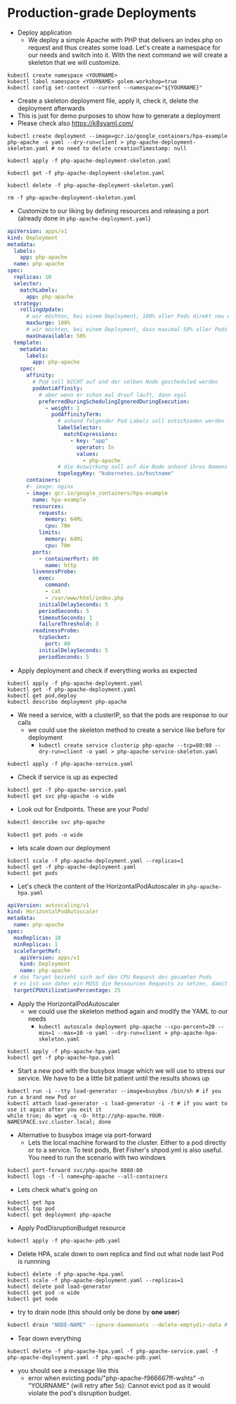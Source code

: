 # Production-grade Deployments

* Deploy application
  * We deploy a simple Apache with PHP that delivers an index.php on request and thus creates some load. Let's create a namespace for our needs and switch into it. With the next command we will create a skeleton that we will customize.

```shell
kubectl create namespace <YOURNAME>
kubectl label namespace <YOURNAME> golem-workshop=true
kubectl config set-context --current --namespace="${YOURNAME}"
```

* Create a skeleton deployment file, apply it, check it, delete the deployment afterwards
* This is just for demo purposes to show how to generate a deployment
* Please check also https://k8syaml.com/

```shell
kubectl create deployment --image=gcr.io/google_containers/hpa-example php-apache -o yaml --dry-run=client > php-apache-deployment-skeleton.yaml # no need to delete creationTimestamp: null

kubectl apply -f php-apache-deployment-skeleton.yaml

kubectl get -f php-apache-deployment-skeleton.yaml

kubectl delete -f php-apache-deployment-skeleton.yaml

rm -f php-apache-deployment-skeleton.yaml
```

* Customize to our liking by defining resources and releasing a port (already done in `php-apache-deployment.yaml`)

```yaml
apiVersion: apps/v1
kind: Deployment
metadata:
  labels:
    app: php-apache
  name: php-apache
spec:
  replicas: 10
  selector:
    matchLabels:
      app: php-apache
  strategy:
    rollingUpdate:
      # wir möchten, bei einem Deployment, 100% aller Pods direkt neu erstellen
      maxSurge: 100%
      # wir möchten, bei einem Deployment, dass maximal 50% aller Pods gleichzeitig down gehen
      maxUnavailable: 50%
  template:
    metadata:
      labels:
        app: php-apache
    spec:
      affinity:
        # Pod soll NICHT auf und der selben Node gescheduled werden
        podAntiAffinity:
          # aber wenn er schon mal drauf läuft, dann egal
          preferredDuringSchedulingIgnoredDuringExecution:
            - weight: 1
              podAffinityTerm:
                # anhand folgender Pod Labels soll entschieden werden
                labelSelector:
                  matchExpressions:
                    - key: "app"
                      operator: In
                      values:
                        - php-apache
                # die Auswirkung soll auf die Node anhand ihres Namens erfolgen
                topologyKey: "kubernetes.io/hostname"
      containers:
      #- image: nginx
      - image: gcr.io/google_containers/hpa-example
        name: hpa-example
        resources:
          requests:
            memory: 64Mi
            cpu: 70m
          limits:
            memory: 64Mi
            cpu: 70m
        ports:
          - containerPort: 80
            name: http
        livenessProbe:
          exec:
            command:
            - cat
            - /var/www/html/index.php
          initialDelaySeconds: 5
          periodSeconds: 5
          timeoutSeconds: 1
          failureThreshold: 3
        readinessProbe:
          tcpSocket:
            port: 80
          initialDelaySeconds: 5
          periodSeconds: 5
```

* Apply deployment and check if everything works as expected

```shell
kubectl apply -f php-apache-deployment.yaml
kubectl get -f php-apache-deployment.yaml
kubectl get pod,deploy
kubectl describe deployment php-apache
```

* We need a service, with a clusterIP, so that the pods are response to our calls 
  * we could use the skeleton method to create a service like before for deployment
    * `kubectl create service clusterip php-apache --tcp=80:80 --dry-run=client -o yaml > php-apache-service-skeleton.yaml`

```shell
kubectl apply -f php-apache-service.yaml
```

* Check if service is up as expected

```shell
kubectl get -f php-apache-service.yaml
kubectl get svc php-apache -o wide
```

* Look out for Endpoints. These are your Pods!
  
```sh
kubectl describe svc php-apache
```

```shell
kubectl get pods -o wide
```

* lets scale down our deployment

```shell
kubectl scale -f php-apache-deployment.yaml --replicas=1
kubectl get -f php-apache-deployment.yaml
kubectl get pods
```

* Let's check the content of the HorizontalPodAutoscaler in `php-apache-hpa.yaml`

```yaml
apiVersion: autoscaling/v1
kind: HorizontalPodAutoscaler
metadata:
  name: php-apache
spec:
  maxReplicas: 10
  minReplicas: 1
  scaleTargetRef:
    apiVersion: apps/v1
    kind: Deployment
    name: php-apache
  # das Target bezieht sich auf den CPU Request des gesamten Pods
  # es ist von daher ein MUSS die Ressourcen Requests zu setzen, damit das funktioniert
  targetCPUUtilizationPercentage: 25
```

* Apply the HorizontalPodAutoscaler
  * we could use the skeleton method again and modify the YAML to our needs
    * `kubectl autoscale deployment php-apache --cpu-percent=20 --min=1 --max=10 -o yaml --dry-run=client > php-apache-hpa-skeleton.yaml`

```shell
kubectl apply -f php-apache-hpa.yaml
kubectl get -f php-apache-hpa.yaml
```

* Start a new pod with the busybox image which we will use to stress our service. We have to be a little bit patient until the results shows up

```shell
kubectl run -i --tty load-generator --image=busybox /bin/sh # if you run a brand new Pod or
kubectl attach load-generator -c load-generator -i -t # if you want to use it again after you exit it
while true; do wget -q -O- http://php-apache.YOUR-NAMESPACE.svc.cluster.local; done
```

* Alternative to busybox image via port-forward
  * Lets the local machine forward to the cluster. Either to a pod directly or to a service. To test pods, Bret Fisher's shpod.yml is also useful. You need to run the scenario with two windows

```shell
kubectl port-forward svc/php-apache 8080:80
kubectl logs -f -l name=php-apache --all-containers
```

* Lets check what's going on

```shell
kubectl get hpa
kubectl top pod
kubectl get deployment php-apache
```

* Apply PodDisruptionBudget resource

```shell
kubectl apply -f php-apache-pdb.yaml
```

* Delete HPA, scale down to own replica and find out what node last Pod is runnning
  
```shell
kubectl delete -f php-apache-hpa.yaml
kubectl scale -f php-apache-deployment.yaml --replicas=1
kubectl delete pod load-generator
kubectl get pod -o wide
kubectl get node
```

* try to drain node (this should only be done by **one user**)
  
```sh
kubectl drain "NODE-NAME" --ignore-daemonsets --delete-emptydir-data # extra options because of metakube specific pods running
```

* Tear down everything

```shell
kubectl delete -f php-apache-hpa.yaml -f php-apache-service.yaml -f php-apache-deployment.yaml -f php-apache-pdb.yaml
```

* you should see a message like this
  * error when evicting pods/"php-apache-f966667ff-wshts" -n "YOURNAME" (will retry after 5s): Cannot evict pod as it would violate the pod's disruption budget.
